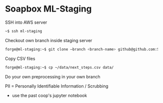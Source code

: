 # Soapbox ML-Staging

SSH into AWS server
```bash
~$ ssh ml-staging
```

Checkout own branch inside staging server
```bash
forge@ml-staging:~$ git clone —branch <branch-name> github@github.com:Soapbox/ml-api.git <name-of-clone-folder>
```

Copy CSV files
```bash
forge@ml-staging:~$ cp ~/data/next_steps.csv data/
```
Do your own preprocessing in your own branch

PII = Personally Identifiable Information / Scrubbing
- use the past coop's jupyter notebook